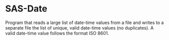 # SAS-Date
Program that reads a large list of date-time values from a file and writes to a separate file the list of unique, valid date-time values (no duplicates). A valid date-time value follows the format ISO 8601.